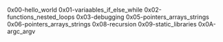 0x00-hello_world
0x01-variaables_if_else_while
0x02-functions_nested_loops
0x03-debugging
0x05-pointers_arrays_strings
0x06-pointers_arrays_strings
0x08-recursion
0x09-static_libraries
0x0A-argc_argv
